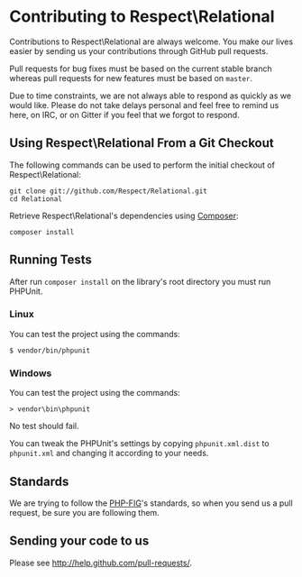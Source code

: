 # Contributing to Respect\Relational

Contributions to Respect\Relational are always welcome. You make our lives easier by
sending us your contributions through GitHub pull requests.

Pull requests for bug fixes must be based on the current stable branch whereas
pull requests for new features must be based on `master`.

Due to time constraints, we are not always able to respond as quickly as we
would like. Please do not take delays personal and feel free to remind us here,
on IRC, or on Gitter if you feel that we forgot to respond.

## Using Respect\Relational From a Git Checkout

The following commands can be used to perform the initial checkout of Respect\Relational:

```shell
git clone git://github.com/Respect/Relational.git
cd Relational
```

Retrieve Respect\Relational's dependencies using [Composer](http://getcomposer.org/):

```shell
composer install
```

## Running Tests

After run `composer install` on the library's root directory you must run PHPUnit.

### Linux

You can test the project using the commands:
```shell
$ vendor/bin/phpunit
```

### Windows

You can test the project using the commands:
```shell
> vendor\bin\phpunit
```

No test should fail.

You can tweak the PHPUnit's settings by copying `phpunit.xml.dist` to `phpunit.xml`
and changing it according to your needs.

## Standards

We are trying to follow the [PHP-FIG](http://www.php-fig.org)'s standards, so
when you send us a pull request, be sure you are following them.

## Sending your code to us

Please see http://help.github.com/pull-requests/.

